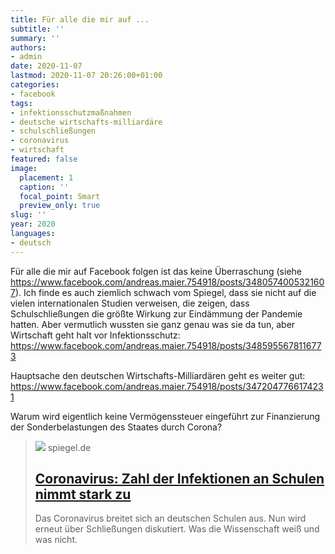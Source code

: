 ```yaml
---
title: Für alle die mir auf ...
subtitle: ''
summary: ''
authors:
- admin
date: 2020-11-07
lastmod: 2020-11-07 20:26:00+01:00
categories:
- facebook
tags:
- infektionsschutzmaßnahmen
- deutsche wirtschafts-milliardäre
- schulschließungen
- coronavirus
- wirtschaft
featured: false
image:
  placement: 1
  caption: ''
  focal_point: Smart
  preview_only: true
slug: ''
year: 2020
languages:
- deutsch
---
```


Für alle die mir auf Facebook folgen ist das  keine Überraschung (siehe https://www.facebook.com/andreas.maier.754918/posts/3480574005321607).  Ich finde es auch ziemlich schwach vom Spiegel, dass sie nicht auf die vielen internationalen Studien verweisen, die zeigen, dass Schulschließungen die größte Wirkung zur Eindämmung der Pandemie hatten. Aber vermutlich wussten sie ganz genau was sie da tun, aber Wirtschaft geht halt vor Infektionsschutz: https://www.facebook.com/andreas.maier.754918/posts/3485955678116773 

Hauptsache den deutschen Wirtschafts-Milliardären geht es weiter gut: https://www.facebook.com/andreas.maier.754918/posts/3472047766174231

Warum wird eigentlich keine Vermögenssteuer eingeführt zur Finanzierung der Sonderbelastungen des Staates durch Corona?
> [![](https://cdn.prod.www.spiegel.de/images/82d986b6-3663-4cd7-bffe-79a46b7b9560_w1200_r1.778_fpx33.34_fpy50.jpg)](https://www.spiegel.de/wissenschaft/mensch/coronavirus-zahl-der-infektionen-an-schulen-nimmt-stark-zu-a-f6d60280-6d53-4755-976c-0d9f1177e471)
> spiegel.de
> ## [Coronavirus: Zahl der Infektionen an Schulen nimmt stark zu](https://www.spiegel.de/wissenschaft/mensch/coronavirus-zahl-der-infektionen-an-schulen-nimmt-stark-zu-a-f6d60280-6d53-4755-976c-0d9f1177e471)
>
>Das Coronavirus breitet sich an deutschen Schulen aus. Nun wird erneut über Schließungen diskutiert. Was die Wissenschaft weiß und was nicht.